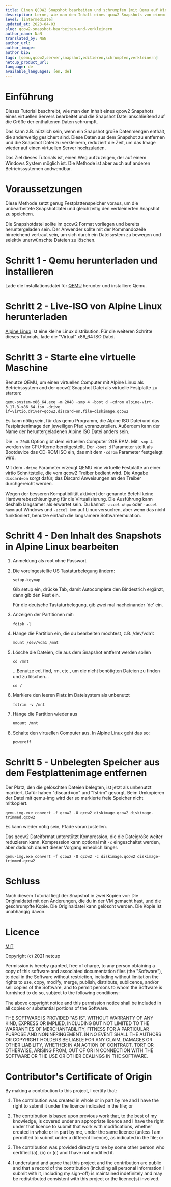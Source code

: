 ```yaml
---
title: Einen QCOW2 Snapshot bearbeiten und schrumpfen (mit Qemu auf Windows oder anderen Betriebssystemen)
description: Lerne, wie man den Inhalt eines qcow2 Snapshots von einem virtuellen Server bearbeitet und danach die Datei so verkleinert, dass sie nur noch so groß wie die enthaltenen Daten ist.
level: [intermediate]
updated_at: 2023-04-03
slug: qcow2-snapshot-bearbeiten-und-verkleinern
author_name: NaN
translated_by: NaN
author_url:
author_image:
author_bio:
tags: [qemu,qcow2,server,snapshot,editieren,schrumpfen,verkleinern]
netcup_product_url:
language: de
available_languages: [en, de]
---
```


# Einführung
Dieses Tutorial beschreibt, wie man den Inhalt eines qcow2 Snapshots eines virtuellen Servers bearbeitet und die Snapshot Datei anschließend auf die Größe der enthaltenen Daten schrumpft.

Das kann z.B. nützlich sein, wenn ein Snapshot große Datenmengen enthält, die anderweitig gesichert sind. Diese Daten aus dem Snapshot zu entfernen und die Snapshot Datei zu verkleinern, reduziert die Zeit, um das Image wieder auf einen virtuellen Server hochzuladen.

Das Ziel dieses Tutorials ist, einen Weg aufzuzeigen, der auf einem Windows System möglich ist. Die Methode ist aber auch auf anderen Betriebssystemen andwendbar.

# Voraussetzungen
Diese Methode setzt genug Festplattenspeicher voraus, um die unbearbeitete Snapshotdatei und gleichzeitig den verkleinerten Snapshot zu speichern.

Die Snapshotdatei sollte im qcow2 Format vorliegen und bereits heruntergeladen sein. Der Anwender sollte mit der Kommandozeile hinreichend vertraut sein, um sich durch ein Dateisystem zu bewegen und selektiv unerwünschte Dateien zu löschen.

# Schritt 1 - Qemu herunterladen und installieren

Lade die Installationsdatei für [QEMU](https://www.qemu.org/download/#windows) herunter und installiere Qemu.

# Schritt 2 - Live-ISO von Alpine Linux herunterladen
[Alpine Linux](https://alpinelinux.org/downloads/) ist eine kleine Linux distribution. Für die weiteren Schritte dieses Tutorials, lade die "Virtual" x86_64 ISO Datei.

# Schritt 3 - Starte eine virtuelle Maschine
Benutze QEMU, um einen virtuellen Computer mit Alpine Linux als Betriebssystem and der qcow2 Snapshot Datei als virtuelle Festplatte zu starten:

`qemu-system-x86_64.exe -m 2048 -smp 4 -boot d -cdrom alpine-virt-3.17.3-x86_64.iso -drive if=virtio,driver=qcow2,discard=on,file=diskimage.qcow2`

Es kann nötig sein, für das qemu Programm, die Alpine ISO Datei und das Festplattenimage den jeweiligen Pfad voranzustellen. Außerdem kann der Name der heruntergeladenen Alpine ISO Datei anders sein.

Die `-m 2048` Option gibt dem virtuellen Computer 2GB RAM. Mit `-smp 4` werden vier CPU-Kerne bereitgestellt. Der `-boot d` Parameter stellt als Bootdevice das CD-ROM ISO ein, das mit dem `-cdrom` Parameter festgelegt wird.

Mit dem `-drive` Parameter erzeugt QEMU eine virtuelle Festplatte an einer virtio Schnittstelle, die vom qcow2 Treiber bedient wird. Die Angabe `discard=on` sorgt dafür, das Discard Anweisungen an den Treiber durchgereicht werden.

Wegen der besseren Kompatibilität aktiviert der genannte Befehl keine Hardwarebeschleunigung für die Virtualisierung. Die Ausführung kann deshalb langsamer als erwartet sein. Du kannst `-accel whpx` oder `-accel haxm` auf Windows und `-accel kvm` auf Linux versuchen, aber wenn das nicht funktioniert, benutze einfach die langsamere Softwareemulation.

# Schritt 4 - Den Inhalt des Snapshots in Alpine Linux bearbeiten
1. Anmeldung als root ohne Passwort

2. Die voreingestellte US Tastaturbelegung ändern:

   `setup-keymap`

   Gib setup ein, drücke Tab, damit Autocomplete den Bindestrich ergänzt, dann gib den Rest ein.

   Für die deutsche Tastaturbelegung, gib zwei mal nacheinander 'de' ein.

3. Anzeigen der Partitionen mit:

   `fdisk -l`

4. Hänge die Partition ein, die du bearbeiten möchtest, z.B. /dev/vda1:

   `mount /dev/vda1 /mnt`

5. Lösche die Dateien, die aus dem Snapshot entfernt werden sollen

   `cd /mnt`

   ...Benutze cd, find, rm, etc., um die nicht benötigten Dateien zu finden und zu löschen...

   `cd /`

6. Markiere den leeren Platz im Dateisystem als unbenutzt

   `fstrim -v /mnt`

7. Hänge die Partition wieder aus

   `umount /mnt`

8. Schalte den virtuellen Computer aus. In Alpine Linux geht das so:

   `poweroff`

# Schritt 5 - Unbelegten Speicher aus dem Festplattenimage entfernen
Der Platz, den die gelöschten Dateien belegten, ist jetzt als unbenutzt markiert. Dafür haben "discard=on" und "fstrim" gesorgt. Beim Umkopieren der Datei mit qemu-img wird der so markierte freie Speicher nicht mitkopiert.

`qemu-img.exe convert -f qcow2 -O qcow2 diskimage.qcow2 diskimage-trimmed.qcow2`

Es kann wieder nötig sein, Pfade voranzustellen.

Das qcow2 Dateiformat unterstützt Kompression, die die Dateigröße weiter reduzieren kann. Kompression kann optional mit `-c` eingeschaltet werden, aber dadurch dauert dieser Vorgang erheblich länger.

`qemu-img.exe convert -f qcow2 -O qcow2 -c diskimage.qcow2 diskimage-trimmed.qcow2`

# Schluss
Nach diesem Tutorial liegt der Snapshot in zwei Kopien vor: Die Originaldatei mit den Änderungen, die du in der VM gemacht hast, und die geschrumpfte Kopie. Die Originaldatei kann gelöscht werden. Die Kopie ist unabhängig davon.

# Licence

[MIT](https://github.com/netcup-community/community-tutorials/blob/main/LICENSE)

Copyright (c) 2021 netcup

Permission is hereby granted, free of charge, to any person obtaining a copy of this software and associated documentation files (the "Software"), to deal in the Software without restriction, including without limitation the rights to use, copy, modify, merge, publish, distribute, sublicence, and/or sell copies of the Software, and to permit persons to whom the Software is furnished to do so, subject to the following conditions:

The above copyright notice and this permission notice shall be included in all copies or substantial portions of the Software.

THE SOFTWARE IS PROVIDED "AS IS", WITHOUT WARRANTY OF ANY KIND, EXPRESS OR IMPLIED, INCLUDING BUT NOT LIMITED TO THE WARRANTIES OF MERCHANTABILITY, FITNESS FOR A PARTICULAR PURPOSE AND NONINFRINGEMENT. IN NO EVENT SHALL THE AUTHORS OR COPYRIGHT HOLDERS BE LIABLE FOR ANY CLAIM, DAMAGES OR OTHER LIABILITY, WHETHER IN AN ACTION OF CONTRACT, TORT OR OTHERWISE, ARISING FROM, OUT OF OR IN CONNECTION WITH THE SOFTWARE OR THE USE OR OTHER DEALINGS IN THE SOFTWARE.

# Contributor's Certificate of Origin
By making a contribution to this project, I certify that:

 1) The contribution was created in whole or in part by me and I have the right to submit it under the licence indicated in the file; or

 2) The contribution is based upon previous work that, to the best of my knowledge, is covered under an appropriate licence and I have the right under that licence to submit that work with modifications, whether created in whole or in part by me, under the same licence (unless I am permitted to submit under a different licence), as indicated in the file; or

 3) The contribution was provided directly to me by some other person who certified (a), (b) or (c) and I have not modified it.

 4) I understand and agree that this project and the contribution are public and that a record of the contribution (including all personal information I submit with it, including my sign-off) is maintained indefinitely and may be redistributed consistent with this project or the licence(s) involved.
